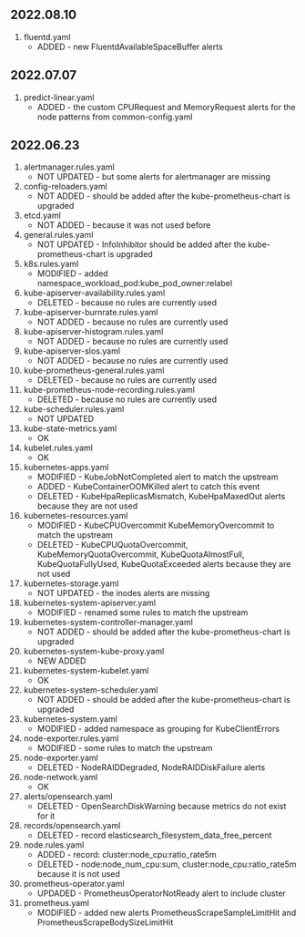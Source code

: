 ## 2022.08.10
1. fluentd.yaml
   - ADDED - new FluentdAvailableSpaceBuffer alerts

## 2022.07.07
1. predict-linear.yaml
   - ADDED - the custom CPURequest and MemoryRequest alerts for the node patterns from common-config.yaml

## 2022.06.23

1. alertmanager.rules.yaml
   - NOT UPDATED - but some alerts for alertmanager are missing
1. config-reloaders.yaml
   - NOT ADDED - should be added after the kube-prometheus-chart is upgraded
1. etcd.yaml
   - NOT ADDED - because it was not used before
1. general.rules.yaml
   - NOT UPDATED - InfoInhibitor should be added after the kube-prometheus-chart is upgraded
1. k8s.rules.yaml
   - MODIFIED - added namespace_workload_pod:kube_pod_owner:relabel
1. kube-apiserver-availability.rules.yaml
   - DELETED - because no rules are currently used
1. kube-apiserver-burnrate.rules.yaml
   - NOT ADDED - because no rules are currently used
1. kube-apiserver-histogram.rules.yaml
   - NOT ADDED - because no rules are currently used
1. kube-apiserver-slos.yaml
   - NOT ADDED - because no rules are currently used
1. kube-prometheus-general.rules.yaml
   - DELETED - because no rules are currently used
1. kube-prometheus-node-recording.rules.yaml
   - DELETED - because no rules are currently used
1. kube-scheduler.rules.yaml
   - NOT UPDATED
1. kube-state-metrics.yaml
   - OK
1. kubelet.rules.yaml
   - OK
1. kubernetes-apps.yaml
   - MODIFIED - KubeJobNotCompleted alert to match the upstream
   - ADDED - KubeContainerOOMKilled alert to catch this event
   - DELETED - KubeHpaReplicasMismatch, KubeHpaMaxedOut alerts because they are not used
1. kubernetes-resources.yaml
   - MODIFIED - KubeCPUOvercommit KubeMemoryOvercommit to match the upstream
   - DELETED - KubeCPUQuotaOvercommit, KubeMemoryQuotaOvercommit, KubeQuotaAlmostFull, KubeQuotaFullyUsed, KubeQuotaExceeded alerts because they are not used
1. kubernetes-storage.yaml
   - NOT UPDATED - the inodes alerts are missing
1. kubernetes-system-apiserver.yaml
   - MODIFIED - renamed some rules to match the upstream
1. kubernetes-system-controller-manager.yaml
   - NOT ADDED - should be added after the kube-prometheus-chart is upgraded
1. kubernetes-system-kube-proxy.yaml
   - NEW ADDED
1. kubernetes-system-kubelet.yaml
   - OK
1. kubernetes-system-scheduler.yaml
   - NOT ADDED - should be added after the kube-prometheus-chart is upgraded
1. kubernetes-system.yaml
   - MODIFIED - added namespace as grouping for KubeClientErrors
1. node-exporter.rules.yaml
   - MODIFIED - some rules to match the upstream
1. node-exporter.yaml
   - DELETED - NodeRAIDDegraded, NodeRAIDDiskFailure alerts
1. node-network.yaml
   - OK
1. alerts/opensearch.yaml
   - DELETED - OpenSearchDiskWarning because metrics do not exist for it
1. records/opensearch.yaml
   - DELETED - record elasticsearch_filesystem_data_free_percent
1. node.rules.yaml
   - ADDED - record: cluster:node_cpu:ratio_rate5m
   - DELETED - node:node_num_cpu:sum, cluster:node_cpu:ratio_rate5m because it is not used
1. prometheus-operator.yaml
   - UPDADED - PrometheusOperatorNotReady alert to include cluster
1. prometheus.yaml
   - MODIFIED - added new alerts PrometheusScrapeSampleLimitHit and PrometheusScrapeBodySizeLimitHit
